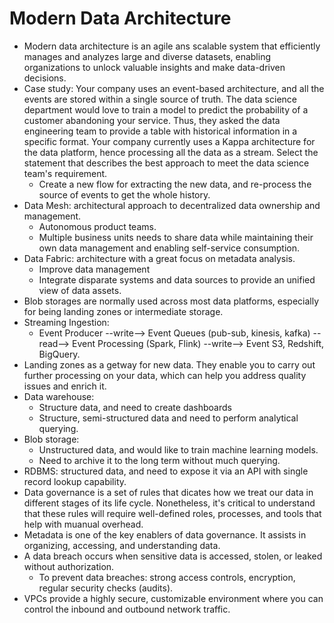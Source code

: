 # Modern Data Architecture
- Modern data architecture is an agile ans scalable system that efficiently manages and analyzes large and diverse datasets, enabling organizations to unlock valuable insights and make data-driven decisions.
- Case study: Your company uses an event-based architecture, and all the events are stored within a single source of truth. The data science department would love to train a model to predict the probability of a customer abandoning your service. Thus, they asked the data engineering team to provide a table with historical information in a specific format. Your company currently uses a Kappa architecture for the data platform, hence processing all the data as a stream. Select the statement that describes the best approach to meet the data science team's requirement.
    - Create a new flow for extracting the new data, and re-process the source of events to get the whole history.
- Data Mesh: architectural approach to decentralized data ownership and management.
    - Autonomous product teams.
    - Multiple business units needs to share data while maintaining their own data management and enabling self-service consumption.
- Data Fabric: architecture with a great focus on metadata analysis.
    - Improve data management
    - Integrate disparate systems and data sources to provide an unified view of data assets.
- Blob storages are normally used across most data platforms, especially for being landing zones or intermediate storage.
- Streaming Ingestion:
    - Event Producer --write--> Event Queues (pub-sub, kinesis, kafka) --read--> Event Processing (Spark, Flink) --write--> Event S3, Redshift, BigQuery.
- Landing zones as a getway for new data. They enable you to carry out further processing on your data, which can help you address quality issues and enrich it.
- Data warehouse:
    - Structure data, and need to create dashboards
    - Structure, semi-structured data and need to perform analytical querying.
- Blob storage:
    - Unstructured data, and would like to train machine learning models.
    - Need to archive it to the long term without much querying.
- RDBMS: structured data, and need to expose it via an API with single record lookup capability.
- Data governance is a set of rules that dicates how we treat our data in different stages of its life cycle. Nonetheless, it's critical to understand that these rules will require well-defined roles, processes, and tools that help with muanual overhead.
- Metadata is one of the key enablers of data governance. It assists in organizing, accessing, and understanding data.
- A data breach occurs when sensitive data is accessed, stolen, or leaked without authorization.
    - To prevent data breaches: strong access controls, encryption, regular security checks (audits).
- VPCs provide a highly secure, customizable environment where you can control the inbound and outbound network traffic.
